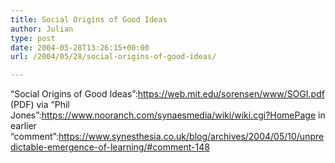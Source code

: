 ```yaml
---
title: Social Origins of Good Ideas
author: Julian
type: post
date: 2004-05-28T13:26:15+00:00
url: /2004/05/28/social-origins-of-good-ideas/

---
```

&#8220;Social Origins of Good Ideas&#8221;:https://web.mit.edu/sorensen/www/SOGI.pdf (PDF) via &#8220;Phil Jones&#8221;:https://www.nooranch.com/synaesmedia/wiki/wiki.cgi?HomePage in earlier &#8220;comment&#8221;:https://www.synesthesia.co.uk/blog/archives/2004/05/10/unpredictable-emergence-of-learning/#comment-148
